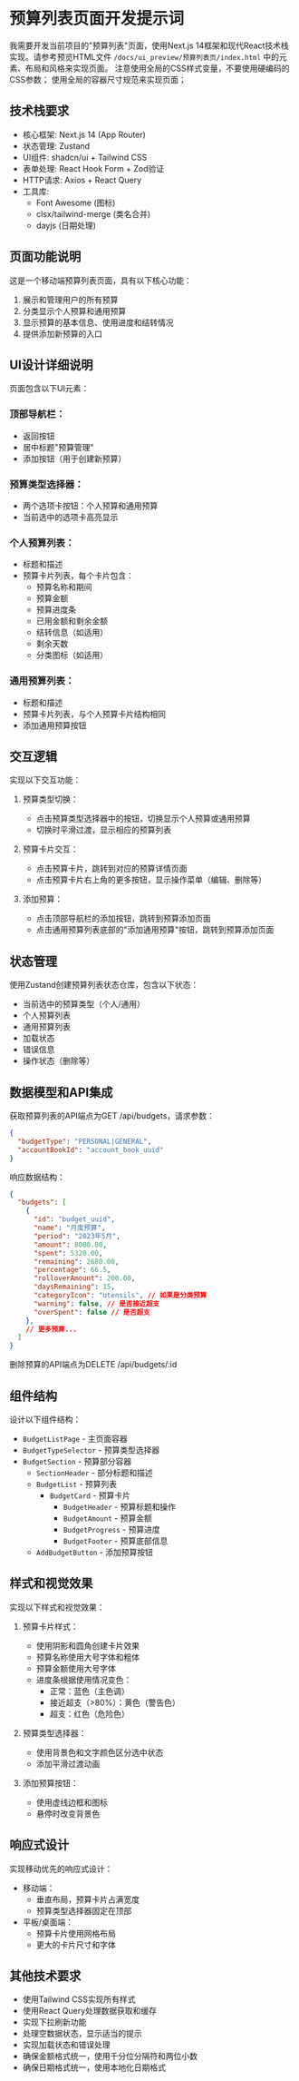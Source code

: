 # 预算列表页面开发提示词

我需要开发当前项目的"预算列表"页面，使用Next.js 14框架和现代React技术栈实现。请参考预览HTML文件 `/docs/ui_preview/预算列表页/index.html` 中的元素、布局和风格来实现页面。
注意使用全局的CSS样式变量，不要使用硬编码的CSS参数；
使用全局的容器尺寸规范来实现页面；

## 技术栈要求

- 核心框架: Next.js 14 (App Router)
- 状态管理: Zustand
- UI组件: shadcn/ui + Tailwind CSS
- 表单处理: React Hook Form + Zod验证
- HTTP请求: Axios + React Query
- 工具库:
  - Font Awesome (图标)
  - clsx/tailwind-merge (类名合并)
  - dayjs (日期处理)

## 页面功能说明

这是一个移动端预算列表页面，具有以下核心功能：

1. 展示和管理用户的所有预算
2. 分类显示个人预算和通用预算
3. 显示预算的基本信息、使用进度和结转情况
4. 提供添加新预算的入口

## UI设计详细说明

页面包含以下UI元素：

### 顶部导航栏：
- 返回按钮
- 居中标题"预算管理"
- 添加按钮（用于创建新预算）

### 预算类型选择器：
- 两个选项卡按钮：个人预算和通用预算
- 当前选中的选项卡高亮显示

### 个人预算列表：
- 标题和描述
- 预算卡片列表，每个卡片包含：
  - 预算名称和期间
  - 预算金额
  - 预算进度条
  - 已用金额和剩余金额
  - 结转信息（如适用）
  - 剩余天数
  - 分类图标（如适用）

### 通用预算列表：
- 标题和描述
- 预算卡片列表，与个人预算卡片结构相同
- 添加通用预算按钮

## 交互逻辑

实现以下交互功能：

1. 预算类型切换：
   - 点击预算类型选择器中的按钮，切换显示个人预算或通用预算
   - 切换时平滑过渡，显示相应的预算列表

2. 预算卡片交互：
   - 点击预算卡片，跳转到对应的预算详情页面
   - 点击预算卡片右上角的更多按钮，显示操作菜单（编辑、删除等）

3. 添加预算：
   - 点击顶部导航栏的添加按钮，跳转到预算添加页面
   - 点击通用预算列表底部的"添加通用预算"按钮，跳转到预算添加页面

## 状态管理

使用Zustand创建预算列表状态仓库，包含以下状态：

- 当前选中的预算类型（个人/通用）
- 个人预算列表
- 通用预算列表
- 加载状态
- 错误信息
- 操作状态（删除等）

## 数据模型和API集成

获取预算列表的API端点为GET /api/budgets，请求参数：

```json
{
  "budgetType": "PERSONAL|GENERAL",
  "accountBookId": "account_book_uuid"
}
```

响应数据结构：

```json
{
  "budgets": [
    {
      "id": "budget_uuid",
      "name": "月度预算",
      "period": "2023年5月",
      "amount": 8000.00,
      "spent": 5320.00,
      "remaining": 2680.00,
      "percentage": 66.5,
      "rolloverAmount": 200.00,
      "daysRemaining": 15,
      "categoryIcon": "utensils", // 如果是分类预算
      "warning": false, // 是否接近超支
      "overSpent": false // 是否超支
    },
    // 更多预算...
  ]
}
```

删除预算的API端点为DELETE /api/budgets/:id

## 组件结构

设计以下组件结构：

- `BudgetListPage` - 主页面容器
- `BudgetTypeSelector` - 预算类型选择器
- `BudgetSection` - 预算部分容器
  - `SectionHeader` - 部分标题和描述
  - `BudgetList` - 预算列表
    - `BudgetCard` - 预算卡片
      - `BudgetHeader` - 预算标题和操作
      - `BudgetAmount` - 预算金额
      - `BudgetProgress` - 预算进度
      - `BudgetFooter` - 预算底部信息
  - `AddBudgetButton` - 添加预算按钮

## 样式和视觉效果

实现以下样式和视觉效果：

1. 预算卡片样式：
   - 使用阴影和圆角创建卡片效果
   - 预算名称使用大号字体和粗体
   - 预算金额使用大号字体
   - 进度条根据使用情况变色：
     - 正常：蓝色（主色调）
     - 接近超支（>80%）：黄色（警告色）
     - 超支：红色（危险色）

2. 预算类型选择器：
   - 使用背景色和文字颜色区分选中状态
   - 添加平滑过渡动画

3. 添加预算按钮：
   - 使用虚线边框和图标
   - 悬停时改变背景色

## 响应式设计

实现移动优先的响应式设计：

- 移动端：
  - 垂直布局，预算卡片占满宽度
  - 预算类型选择器固定在顶部
- 平板/桌面端：
  - 预算卡片使用网格布局
  - 更大的卡片尺寸和字体

## 其他技术要求

- 使用Tailwind CSS实现所有样式
- 使用React Query处理数据获取和缓存
- 实现下拉刷新功能
- 处理空数据状态，显示适当的提示
- 实现加载状态和错误处理
- 确保金额格式统一，使用千分位分隔符和两位小数
- 确保日期格式统一，使用本地化日期格式
